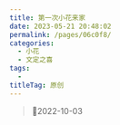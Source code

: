 ```yaml
---
title: 第一次小花来家
date: 2023-05-21 20:48:02
permalink: /pages/06c0f8/
categories:
  - 小花
  - 文定之喜
tags:
  - 
titleTag: 原创
---
```


>&#x1F4C6;2022-10-03
